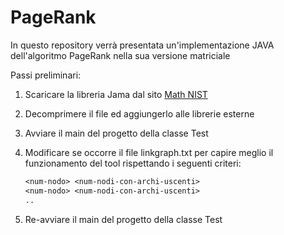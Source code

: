 # PageRank

In questo repository verrà presentata un'implementazione JAVA dell'algoritmo PageRank nella sua versione matriciale

Passi preliminari:

1. Scaricare la libreria Jama dal sito <a href="http://math.nist.gov/javanumerics/jama/#Package">Math NIST</a>

2. Decomprimere il file ed aggiungerlo alle librerie esterne    

3. Avviare il main del progetto della classe Test

4. Modificare se occorre il file linkgraph.txt per capire meglio il funzionamento del tool rispettando i seguenti criteri:
    
    ```txt
    <num-nodo> <num-nodi-con-archi-uscenti>
    <num-nodo> <num-nodi-con-archi-uscenti>
    ..

5. Re-avviare il main del progetto della classe Test